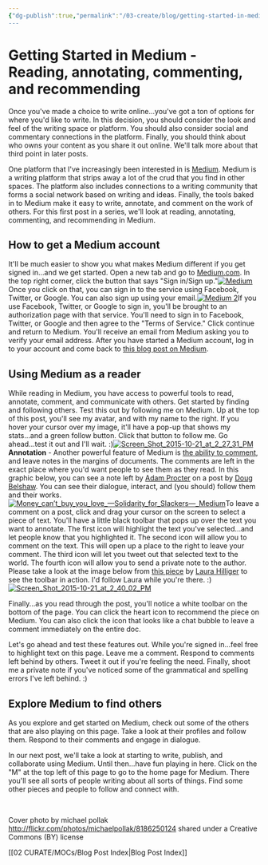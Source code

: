 ```yaml
---
{"dg-publish":true,"permalink":"/03-create/blog/getting-started-in-medium-reading-annotating-commenting-and-recommending/","title":"Getting Started in Medium: Reading, annotating, commenting, and recommending","tags":["medium","publishing","writing"]}
---
```


# Getting Started in Medium - Reading, annotating, commenting, and recommending

Once you've made a choice to write online...you've got a ton of options for where you'd like to write. In this decision, you should consider the look and feel of the writing space or platform. You should also consider social and commentary connections in the platform. Finally, you should think about who owns your content as you share it out online. We'll talk more about that third point in later posts.

One platform that I've increasingly been interested in is [Medium](https://medium.com/). Medium is a writing platform that strips away a lot of the crud that you find in other spaces. The platform also includes connections to a writing community that forms a social network based on writing and ideas. Finally, the tools baked in to Medium make it easy to write, annotate, and comment on the work of others. For this first post in a series, we'll look at reading, annotating, commenting, and recommending in Medium.

## How to get a Medium account

It'll be much easier to show you what makes Medium different if you get signed in...and we get started. Open a new tab and go to [Medium.com](https://medium.com/). In the top right corner, click the button that says "Sign in/Sign up."[![Medium](images/Medium-1024x369.png)](http://wiobyrne.com/wp-content/uploads/2015/10/Medium.png)Once you click on that, you can sign in to the service using Facebook, Twitter, or Google. You can also sign up using your email.[![Medium 2](images/Medium-2-1024x805.png)](http://wiobyrne.com/wp-content/uploads/2015/10/Medium-2.png)If you use Facebook, Twitter, or Google to sign in, you'll be brought to an authorization page with that service. You'll need to sign in to Facebook, Twitter, or Google and then agree to the "Terms of Service." Click continue and return to Medium. You'll receive an email from Medium asking you to verify your email address. After you have started a Medium account, log in to your account and come back to [this blog post on Medium](https://medium.com/p/9b9109d6c8e0/edit).

## Using Medium as a reader

While reading in Medium, you have access to powerful tools to read, annotate, comment, and communicate with others. Get started by finding and following others. Test this out by following me on Medium. Up at the top of this post, you'll see my avatar, and with my name to the right. If you hover your cursor over my image, it'll have a pop-up that shows my stats...and a green follow button. Click that button to follow me. Go ahead...test it out and I'll wait. :)[![Screen_Shot_2015-10-21_at_2_27_31_PM](images/Screen_Shot_2015-10-21_at_2_27_31_PM.png)](http://wiobyrne.com/wp-content/uploads/2015/10/Screen_Shot_2015-10-21_at_2_27_31_PM.png)**Annotation** - Another powerful feature of Medium is [the ability to comment](https://medium.com/@ev/why-medium-notes-are-different-and-how-to-use-them-well-5972c72b18f2#.lxm6d74z6), and leave notes in the margins of documents. The comments are left in the exact place where you'd want people to see them as they read. In this graphic below, you can see a note left by [Adam Procter](https://medium.com/@adamprocter) on a post by [Doug Belshaw](https://medium.com/@dajbelshaw). You can see their dialogue, interact, and (you should) follow them and their works.[![Money_can’t_buy_you_love_—_Solidarity_for_Slackers_—_Medium](images/Money_can’t_buy_you_love_—_Solidarity_for_Slackers_—_Medium-1024x312.png)](http://wiobyrne.com/wp-content/uploads/2015/10/Money_can’t_buy_you_love_—_Solidarity_for_Slackers_—_Medium.png)To leave a comment on a post, click and drag your cursor on the screen to select a piece of text. You'll have a little black toolbar that pops up over the text you want to annotate. The first icon will highlight the text you've selected...and let people know that you highlighted it. The second icon will allow you to comment on the text. This will open up a place to the right to leave your comment. The third icon will let you tweet out that selected text to the world. The fourth icon will allow you to send a private note to the author. Please take a look at the image below from [this piece](https://medium.com/the-slackerati/the-calm-catalyst-2308aa909d4#.8hxw6ssde) by [Laura Hilliger](https://medium.com/@LauraHilliger) to see the toolbar in action. I'd follow Laura while you're there. :)[![Screen_Shot_2015-10-21_at_2_40_02_PM](images/Screen_Shot_2015-10-21_at_2_40_02_PM.png)](http://wiobyrne.com/wp-content/uploads/2015/10/Screen_Shot_2015-10-21_at_2_40_02_PM.png)

Finally...as you read through the post, you'll notice a white toolbar on the bottom of the page. You can click the heart icon to recommend the piece on Medium. You can also click the icon that looks like a chat bubble to leave a comment immediately on the entire doc.

Let's go ahead and test these features out. While you're signed in...feel free to highlight text on this page. Leave me a comment. Respond to comments left behind by others. Tweet it out if you're feeling the need. Finally, shoot me a private note if you've noticed some of the grammatical and spelling errors I've left behind. :)

## Explore Medium to find others

As you explore and get started on Medium, check out some of the others that are also playing on this page. Take a look at their profiles and follow them. Respond to their comments and engage in dialogue.

In our next post, we'll take a look at starting to write, publish, and collaborate using Medium. Until then...have fun playing in here. Click on the "M" at the top left of this page to go to the home page for Medium. There you'll see all sorts of people writing about all sorts of things. Find some other pieces and people to follow and connect with.

 

Cover photo by michael pollak http://flickr.com/photos/michaelpollak/8186250124 shared under a Creative Commons (BY) license

[[02 CURATE/MOCs/Blog Post Index\|Blog Post Index]]